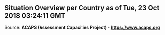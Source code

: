 ## Situation Overview per Country as of Tue, 23 Oct 2018 03:24:11 GMT

Source: **ACAPS (Assessment Capacities Project) - https://www.acaps.org**